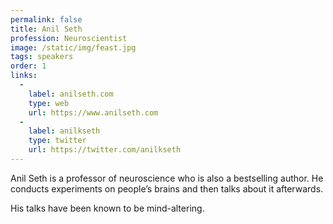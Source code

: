 ```yaml
---
permalink: false
title: Anil Seth
profession: Neuroscientist
image: /static/img/feast.jpg
tags: speakers
order: 1
links:
  -
    label: anilseth.com
    type: web
    url: https://www.anilseth.com
  -
    label: anilkseth
    type: twitter
    url: https://twitter.com/anilkseth
---
```


Anil Seth is a professor of neuroscience who is also a bestselling author. He conducts experiments on people’s brains and then talks about it afterwards.

His talks have been known to be mind-altering.
